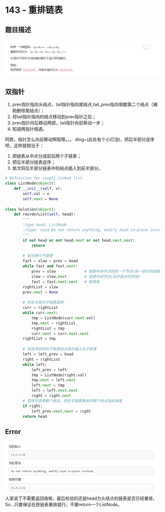 # 143 - 重排链表

## 题目描述
![problem](images/143.png)

## 双指针
1. prev指针指向头结点，tail指针指向尾结点,tail_prev指向倒数第二个结点（辅助删除尾结点）；
2. 将tail指针指向的结点移动到prev指针之后；
3. prev指针向后移动两部，tail指针向前移动一步；
4. 知道两指针相遇。

阿欧，指针怎么向前移动啊智障。。。
ding~(此处有个小灯泡)，把后半部分逆序吧，这样就相当于：
1. 把链表从中点分成前后两个子链表；
2. 把后半部分链表逆序；
3. 依次将后半部分链表中的结点插入到前半部分。

```python
# Definition for singly-linked list.
class ListNode(object):
    def __init__(self, x):
        self.val = x
        self.next = None

class Solution(object):
    def reorderList(self, head):
        """
        :type head: ListNode
        :rtype: void Do not return anything, modify head in-place instead.
        """
        if not head or not head.next or not head.next.next:
            return

        # 划分两个子链表
        fast = slow = prev = head
        while fast and fast.next:
            prev = slow             # 链表中间节点的前一个节点(前一部分的结尾)
            slow = slow.next        # 链表中间节点(后半部分的开始)
            fast = fast.next.next   # 链表尾
        rightList = slow
        prev.next = None

        # 将右半部分子链表逆序
        curr = rightList
        while curr.next:
            tmp = ListNode(curr.next.val)
            tmp.next = rightList
            rightList = tmp
            curr.next = curr.next.next
        rightList = tmp

        # 将逆序后的右子链表结点依次插入左子链表
        left = left_prev = head
        right = rightList
        while left:
            left_prev = left
            tmp = ListNode(right.val)
            tmp.next = left.next
            left.next = tmp
            left = left.next.next
            right = right.next
        # 若序列含奇数个结点，把右子链表剩余的那个结点加到末尾
        if right:
            left_prev.next.next = right
        return head
```

## Error
![error](images/error.png)
人家说了不需要返回值嘛，最后检验的还是head为头结点的链表是否已经重排，So...只要保证在原链表重排就行，不要return一个ListNode。

